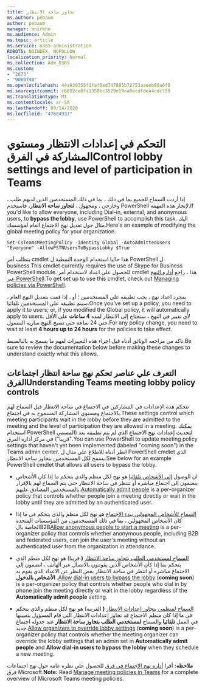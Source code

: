 ```yaml
---
title: تجاوز ساحة الانتظار
ms.author: pebaum
author: pebaum
manager: mnirkhe
ms.audience: Admin
ms.topic: article
ms.service: o365-administration
ROBOTS: NOINDEX, NOFOLLOW
localization_priority: Normal
ms.collection: Adm_O365
ms.custom:
- "2673"
- "9000740"
ms.openlocfilehash: 44a930355f1faf8ad747885b72753aaeeb80a6f0
ms.sourcegitcommit: c6692ce0fa1358ec3529e59ca0ecdfdea4cdc759
ms.translationtype: MT
ms.contentlocale: ar-SA
ms.lasthandoff: 09/14/2020
ms.locfileid: "47684937"
---
```

# <a name="control-lobby-settings-and-level-of-participation-in-teams"></a><span data-ttu-id="0938e-102">التحكم في إعدادات الانتظار ومستوي المشاركة في الفرق</span><span class="sxs-lookup"><span data-stu-id="0938e-102">Control lobby settings and level of participation in Teams</span></span>

<span data-ttu-id="0938e-103">إذا أردت السماح للجميع بما في ذلك ، بما في ذلك المستخدمين الذين لديهم طلب ، وخارجي ، ومجهول ، **لتجاوز ساحة الانتظار**، فاستخدم PowerShell لإنجاز هذه المهمة.</span><span class="sxs-lookup"><span data-stu-id="0938e-103">If you'd like to allow everyone, including Dial-in, external, and anonymous users, to **bypass the lobby**, use PowerShell to accomplish this task.</span></span> <span data-ttu-id="0938e-104">اليك مثال حول تعديل نهج الاجتماع العام لمؤسسك.</span><span class="sxs-lookup"><span data-stu-id="0938e-104">Here's an example of modifying the global meeting policy for your organization.</span></span>

`Set-CsTeamsMeetingPolicy -Identity Global -AutoAdmittedUsers "Everyone" -AllowPSTNUsersToBypassLobby $True`

<span data-ttu-id="0938e-105">يتطلب أمر cmdlet هذا حاليا استخدام الوحدة النمطية ل PowerShell ل business.</span><span class="sxs-lookup"><span data-stu-id="0938e-105">This cmdlet currently requires the use of Skype for Business PowerShell module.</span></span> <span data-ttu-id="0938e-106">للحصول علي اعداد لاستخدام أمر cmdlet هذا ، راجع [أداره النهج عبر PowerShell](https://docs.microsoft.com/microsoftteams/teams-powershell-overview#managing-policies-via-powershell).</span><span class="sxs-lookup"><span data-stu-id="0938e-106">To get set up to use this cmdlet, check out [Managing policies via PowerShell](https://docs.microsoft.com/microsoftteams/teams-powershell-overview#managing-policies-via-powershell).</span></span>

<span data-ttu-id="0938e-107">بمجرد اعداد نهج ، يجب تطبيقه علي المستخدمين ؛ أو ، إذا قمت بتعديل النهج العام ، سيتم تطبيقه علي المستخدمين تلقائيا.</span><span class="sxs-lookup"><span data-stu-id="0938e-107">Once you’ve set up a policy, you need to apply it to users; or, if you modified the Global policy, it will automatically apply to users.</span></span> <span data-ttu-id="0938e-108">لأي تغيير في النهج ، ستحتاج إلى الانتظار لمده **4 ساعات** علي الأقل حتى 24 ساعة حتى تصبح النهج ساريه المفعول.</span><span class="sxs-lookup"><span data-stu-id="0938e-108">For any policy change, you need to wait at least **4 hours up to 24 hours** for the policies to take effect.</span></span> 

<span data-ttu-id="0938e-109">تاكد من مراجعه الوثائق أدناه قبل اجراء هذه التغييرات لفهم ما يسمح به بالبالضبط.</span><span class="sxs-lookup"><span data-stu-id="0938e-109">Be sure to review the documentation below before making these changes to understand exactly what this allows.</span></span>


## <a name="understanding-teams-meeting-lobby-policy-controls"></a><span data-ttu-id="0938e-110">التعرف علي عناصر تحكم نهج ساحة انتظار اجتماعات الفرق</span><span class="sxs-lookup"><span data-stu-id="0938e-110">Understanding Teams meeting lobby policy controls</span></span>

<span data-ttu-id="0938e-111">تتحكم هذه الإعدادات في المشاركين في الاجتماع في ساحة الانتظار قبل السماح لهم بالاجتماع ومستوي المشاركة المسموح به في اجتماع.</span><span class="sxs-lookup"><span data-stu-id="0938e-111">These settings control which meeting participants wait in the lobby before they are admitted to the meeting and the level of participation they are allowed in a meeting.</span></span> <span data-ttu-id="0938e-112">يمكنك استخدام PowerShell لتحديث إعدادات نهج الاجتماع الذي لم يتم تطبيقه بعد (المسمي "قريبا") في مركز أداره الفرق.</span><span class="sxs-lookup"><span data-stu-id="0938e-112">You can use PowerShell to update meeting policy settings that haven't yet been implemented (labeled "coming soon") in the Teams admin center.</span></span> <span data-ttu-id="0938e-113">انظر أدناه للاطلاع علي مثال ل PowerShell cmdlet الذي يسمح لكل المستخدمين بتجاوز ساحة الانتظار.</span><span class="sxs-lookup"><span data-stu-id="0938e-113">See below for an example PowerShell cmdlet that allows all users to bypass the lobby.</span></span>

- <span data-ttu-id="0938e-114">ان الوصول [إلى الأشخاص تلقائيا](https://docs.microsoft.com/microsoftteams/meeting-policies-in-teams#automatically-admit-people) هو نهج لكل منظم والذي يتحكم ما إذا كان الأشخاص ينضمون إلى اجتماع مباشره أو تنتظر في ساحة الانتظار حتى يتم السماح لهم بالإقرار بالمستخدمين المصادق عليهم.</span><span class="sxs-lookup"><span data-stu-id="0938e-114">[Automatically admit people](https://docs.microsoft.com/microsoftteams/meeting-policies-in-teams#automatically-admit-people) is a per-organizer policy that controls whether people join a meeting directly or wait in the lobby until they are admitted by an authenticated user.</span></span>

- <span data-ttu-id="0938e-115">[السماح للأشخاص المجهولين ببدء الاجتماع](https://docs.microsoft.com/microsoftteams/meeting-policies-in-teams#allow-anonymous-people-to-start-a-meeting) هو نهج لكل منظم والذي يتحكم في ما إذا كان الأشخاص المجهولين ، بما في ذلك المستخدمون من المؤسسات المتحدة الخاصة بالB2B</span><span class="sxs-lookup"><span data-stu-id="0938e-115">[Allow anonymous people to start a meeting](https://docs.microsoft.com/microsoftteams/meeting-policies-in-teams#allow-anonymous-people-to-start-a-meeting) is a per-organizer policy that controls whether anonymous people, including B2B and federated users, can join the user's meeting without an authenticated user from the organization in attendance.</span></span>

- <span data-ttu-id="0938e-116">[السماح لمستخدمي الطلب بتجاوز ساحة الانتظار](https://docs.microsoft.com/microsoftteams/meeting-policies-in-teams#allow-dial-in-users-to-bypass-the-lobby-coming-soon) **(** قريبا) هو نهج لكل منظم الذي يتحكم بما إذا كان الأشخاص الذين يقومون بالاتصال عبر الهاتف ، انضمون إلى الاجتماع مباشره أو انتظر في ساحة الانتظار بغض النظر عن الاعداد الذي يقوم به **الأشخاص بالدخول** .</span><span class="sxs-lookup"><span data-stu-id="0938e-116">[Allow dial-in users to bypass the lobby](https://docs.microsoft.com/microsoftteams/meeting-policies-in-teams#allow-dial-in-users-to-bypass-the-lobby-coming-soon) (**coming soon**) is a per-organizer policy that controls whether people who dial in by phone join the meeting directly or wait in the lobby regardless of the **Automatically admit people** setting.</span></span>

- <span data-ttu-id="0938e-117">[السماح لمنظمي بتجاوز إعدادات الانتظار](https://docs.microsoft.com/microsoftteams/meeting-policies-in-teams#allow-organizers-to-override-lobby-settings-coming-soon) **(** القريبة) هو نهج لكل منظم والذي يتحكم في ما إذا كان منظم الاجتماع قد تجاوز إعدادات الانتظار التي قام المسؤول بتعيينها في العمل **تلقائيا** والسماح **لمستخدمي الطلب بتجاوز ساحة الانتظار** عند جدوله اجتماع جديد.</span><span class="sxs-lookup"><span data-stu-id="0938e-117">[Allow organizers to override lobby settings](https://docs.microsoft.com/microsoftteams/meeting-policies-in-teams#allow-organizers-to-override-lobby-settings-coming-soon) (**coming soon**) is a per-organizer policy that controls whether the meeting organizer can override the lobby settings that an admin set in **Automatically admit people** and **Allow dial-in users to bypass the lobby** when they schedule a new meeting.</span></span>

<span data-ttu-id="0938e-118">**ملاحظه:** أقرا [أداره نهج الاجتماع في فرق](https://docs.microsoft.com/microsoftteams/meeting-policies-in-teams) للحصول علي نظره عامه حول نهج اجتماعات فرق Microsoft.</span><span class="sxs-lookup"><span data-stu-id="0938e-118">**Note:** Read [Manage meeting policies in Teams](https://docs.microsoft.com/microsoftteams/meeting-policies-in-teams) for a complete overview of Microsoft Teams meeting policies.</span></span>
